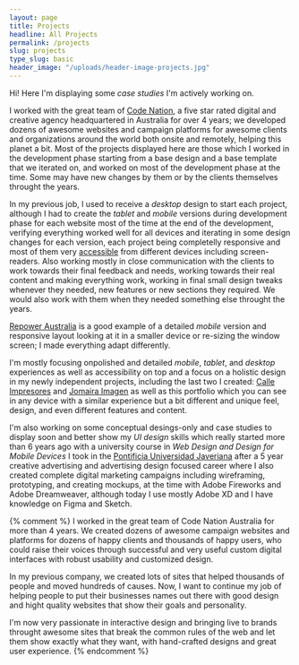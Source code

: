 ```yaml
---
layout: page
title: Projects
headline: All Projects
permalink: /projects
slug: projects
type_slug: basic
header_image: "/uploads/header-image-projects.jpg"
---
```


Hi! Here I'm displaying some <em class="font-ultra-light text-italic">case studies</em> I'm actively working on.

I worked with the great team of <a class="text-rosybrown" href="https://www.codenation.com/" target="_blank">Code Nation</a>, a five star rated digital and creative agency headquartered in Australia for over 4 years; we developed dozens of awesome websites and campaign platforms for awesome clients and organizations around the world both onsite and remotely, helping this planet a bit. Most of the projects displayed here are those which I worked in the development phase starting from a base design and a base template that we iterated on, and worked on most of the development phase at the time. Some may have new changes by them or by the clients themselves throught the years.

<!--I never really received <em class="font-ultra-light text-italic">Mobile</em> or <em class="font-ultra-light text-italic">Tablet</em> version designs, so I had to iterate and design this versions on the fly-->
In my previous job, I used to receive a <em class="font-ultra-light text-italic">desktop</em> design to start each project, although<!--never really received--> I had to create the <em class="font-ultra-light text-italic">tablet</em> and <em class="font-ultra-light text-italic">mobile</em> versions during development phase for each website most of the time at the end of the development, verifying everything worked well for all devices and iterating in some design changes for each version, each project being completelly responsive and most of them very <a class="text-rosybrown" href="https://www.interaction-design.org/literature/topics/accessibility" target="_blank" rel="ugc">accessible</a> from different devices including screen-readers<!--for any type of device-->. Also working mostly in close communication with the clients to work towards their final feedback and needs, working towards their real content and making everything work, working in final small design tweaks whenever they needed, new features or new sections they required. We would also work with them when they needed something else throught the years.

<a class="text-rosybrown" href="http://repoweraustralia.org.au/" target="_blank">Repower Australia</a> is a good example of a detailed <em class="font-ultra-light text-italic">mobile</em> version and responsive layout looking at it in a smaller device or re-sizing the window screen; I made everything adapt differently<!-- in smaller screens-->.

I'm mostly focusing on<!-- very-->polished and detailed <em class="font-ultra-light text-italic">mobile</em>, <em class="font-ultra-light text-italic">tablet</em>, and <em class="font-ultra-light text-italic">desktop</em> experiences as well as <!--placing -->accessibility on top and a focus<!-- focusing--> on a holistic design in my newly independent projects, including the last two I created: <a class="text-rosybrown" href="https://calle-impresores.netlify.app/" target="_blank">Calle Impresores</a> and <a class="text-rosybrown" href="https://jomairaimagen.com/" target="_blank">Jomaira Imagen</a> as well as this portfolio which you can see in any device with a similar experience but a bit different and unique feel, design, and even different features and content.

<!--I'm currently occasionally taking on freelance projects! Although this year was a roller coaster. I have been also improving on my skills: I've been learning much more about <em class="font-ultra-light text-italic">UX research and strategy</em>, <em class="font-ultra-light text-italic">UI design</em>, <em class="font-ultra-light text-italic">Web Best Practices</em>, as well as improving my coding skills with <em class="font-ultra-light text-italic">JavaScript</em>, <em class="font-ultra-light text-italic">React.js</em>, and <em class="font-ultra-light text-italic">Liquid Code</em>. The first projects are a few I had the opportunity to recently design and develop completelly.-->

I'm also working on some conceptual desings-only and case studies to display soon and better show my <em class="font-ultra-light text-italic">UI design</em> skills which really started more than 6 years ago with a university course in <em class="font-ultra-light text-italic">Web Design and Design for Mobile Devices</em> I took in the <a class="text-rosybrown" href="https://www.javeriana.edu.co/home" target="blank">Pontificia&nbsp;Universidad&nbsp;Javeriana</a> after a 5 year creative advertising and advertising design focused career where I also created complete digital marketing campaigns including wireframing, prototyping, and creating mockups, at the time with Adobe Fireworks and Adobe Dreamweaver,<!--<img src="/uploads/smile-face.png" style="height:15px">--> although today I use mostly Adobe XD and I have knowledge on Figma and Sketch.<!--<img src="/uploads/heart.webp" style="height:15px">-->

{% comment %}
I worked in the great team of Code Nation Australia for more than 4 years. We created dozens of awesome campaign websites and platforms for dozens of happy clients and thousands of happy users, who could raise their voices through successful and very useful custom digital interfaces with robust usability and customized design.<!--Same from LinkedIn experience-->

In my previous company, we created lots of sites that helped thousands of people and moved hundreds of causes. Now, I want to continue my job of helping people to put their businesses names out there with good design and hight quality websites that show their goals and personality.

I'm now very passionate in interactive design and bringing live to brands throught awesome sites that break the common rules of the web and let them show exactly what they want, with hand-crafted designs and great user experience.<!--Description I had written couple months ago from launch, I like-->
{% endcomment %}